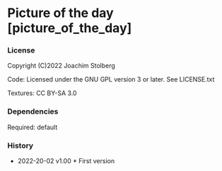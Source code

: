 # Picture of the day [picture_of_the_day]


### License

Copyright (C)2022 Joachim Stolberg

Code: Licensed under the GNU GPL version 3 or later. See LICENSE.txt

Textures: CC BY-SA 3.0


### Dependencies

Required: default


### History

- 2022-20-02  v1.00 * First version


